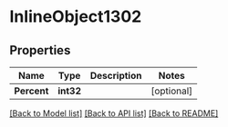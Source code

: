 # InlineObject1302

## Properties

Name | Type | Description | Notes
------------ | ------------- | ------------- | -------------
**Percent** | **int32** |  | [optional] 

[[Back to Model list]](../README.md#documentation-for-models) [[Back to API list]](../README.md#documentation-for-api-endpoints) [[Back to README]](../README.md)


